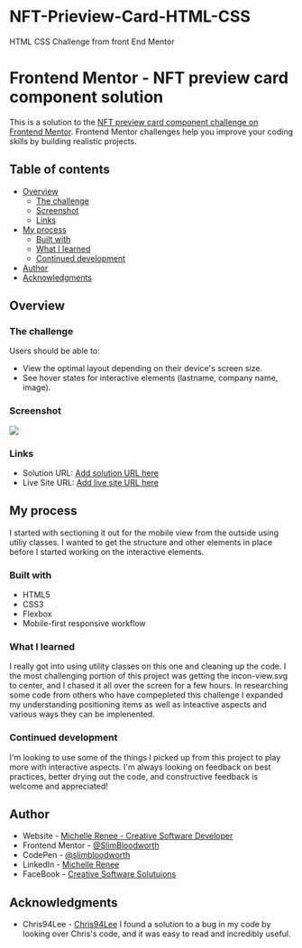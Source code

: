 # NFT-Prieview-Card-HTML-CSS
HTML CSS Challenge from front End Mentor
# Frontend Mentor - NFT preview card component solution

This is a solution to the [NFT preview card component challenge on Frontend Mentor](https://www.frontendmentor.io/challenges/nft-preview-card-component-SbdUL_w0U). Frontend Mentor challenges help you improve your coding skills by building realistic projects. 

## Table of contents

- [Overview](#overview)
  - [The challenge](#the-challenge)
  - [Screenshot](#screenshot)
  - [Links](#links)
- [My process](#my-process)
  - [Built with](#built-with)
  - [What I learned](#what-i-learned)
  - [Continued development](#continued-development)
- [Author](#author)
- [Acknowledgments](#acknowledgments)


## Overview

### The challenge

Users should be able to:

- View the optimal layout depending on their device's screen size.
- See hover states for interactive elements (lastname, company name, image).

### Screenshot

![](./screenshot1.png)


### Links

- Solution URL: [Add solution URL here](https://your-solution-url.com)
- Live Site URL: [Add live site URL here](https://your-live-site-url.com)

## My process

I started with sectioning it out for the mobile view from the outside using utiliy classes. I wanted to get the structure and other elements in place before I started working on the interactive elements.

### Built with

- HTML5
- CSS3
- Flexbox
- Mobile-first responsive workflow

### What I learned

I really got into using utility classes on this one and cleaning up the code. I the most challenging portion of this project was getting the incon-view.svg to center, and I chased it all over the screen for a few hours. In researching some code from others who have compepleted this challenge I expanded my understanding positioning items as well as inteactive aspects and various ways they can be implenented.

### Continued development
I'm looking to use some of the things I picked up from this project to play more with interactive aspects.
I'm always looking on feedback on best practices, better drying out the code, and constructive feedback is welcome and appreciated!


## Author

- Website - [Michelle Renee - Creative Software Developer](https://slimbloodworth.editorx.io/portfolio)
- Frontend Mentor - [@SlimBloodworth](https://www.frontendmentor.io/profile/SlimBloodworth)
- CodePen - [@slimbloodworth](https://codepen.io/slimbloodworth)
- LinkedIn - [Michelle Renee](https://www.linkedin.com/in/michelle-renee-99b455187/)
- FaceBook - [Creative Software Solutuions](https://www.facebook.com/profile.php?id=100073842390690)

## Acknowledgments

- Chris94Lee - [Chris94Lee](https://github.com/Chris94Lee)
I found a solution to a bug in my code by looking over Chris's code, and it was easy to read and incredibly useful.
